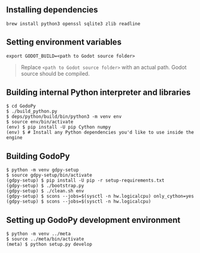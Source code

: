 ## Installing dependencies
```
brew install python3 openssl sqlite3 zlib readline
```

## Setting environment variables
```
export GODOT_BUILD=<path to Godot source folder>
```
> Replace `<path to Godot source folder>` with an actual path. Godot source should be compiled.


## Building internal Python interpreter and libraries
```
$ cd GodoPy
$ ./build_python.py
$ deps/python/build/bin/python3 -m venv env
$ source env/bin/activate
(env) $ pip install -U pip Cython numpy
(env) $ # Install any Python dependencies you'd like to use inside the engine
```


## Building GodoPy
```
$ python -m venv gdpy-setup
$ source gdpy-setup/bin/activate
(gdpy-setup) $ pip install -U pip -r setup-requirements.txt
(gdpy-setup) $ ./bootstrap.py
(gdpy-setup) $ ./clean.sh env
(gdpy-setup) $ scons --jobs=$(sysctl -n hw.logicalcpu) only_cython=yes
(gdpy-setup) $ scons --jobs=$(sysctl -n hw.logicalcpu)
```


## Setting up GodoPy development environment
```
$ python -m venv ../meta
$ source ../meta/bin/activate
(meta) $ python setup.py develop
```
